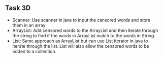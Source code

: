 
## Task 3D

* Scanner: Use scanner in java to input the censored words and store them in an array
* ArrayList: Add censored words to the ArrayList and then iterate through the string to find if the words in ArrayList match to the words in String.
* List: Same approach as ArrayList but can use List iterator in java to iterate through the list. List will also allow the censored words to be added to a collection.